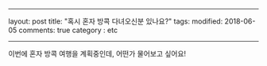 
---

layout: post
title: "혹시 혼자 방콕 다녀오신분 있나요?"
tags: 
modified: 2018-06-05
comments: true
category : etc




---




이번에 혼자 방콕 여행을 계획중인데, 어떤가 물어보고 싶어요!
